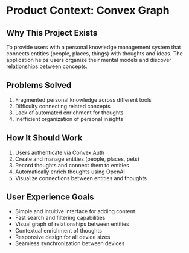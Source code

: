 # Product Context: Convex Graph

## Why This Project Exists
To provide users with a personal knowledge management system that connects entities (people, places, things) with thoughts and ideas. The application helps users organize their mental models and discover relationships between concepts.

## Problems Solved
1. Fragmented personal knowledge across different tools
2. Difficulty connecting related concepts
3. Lack of automated enrichment for thoughts
4. Inefficient organization of personal insights

## How It Should Work
1. Users authenticate via Convex Auth
2. Create and manage entities (people, places, pets)
3. Record thoughts and connect them to entities
4. Automatically enrich thoughts using OpenAI
5. Visualize connections between entities and thoughts

## User Experience Goals
- Simple and intuitive interface for adding content
- Fast search and filtering capabilities
- Visual graph of relationships between entities
- Contextual enrichment of thoughts
- Responsive design for all device sizes
- Seamless synchronization between devices